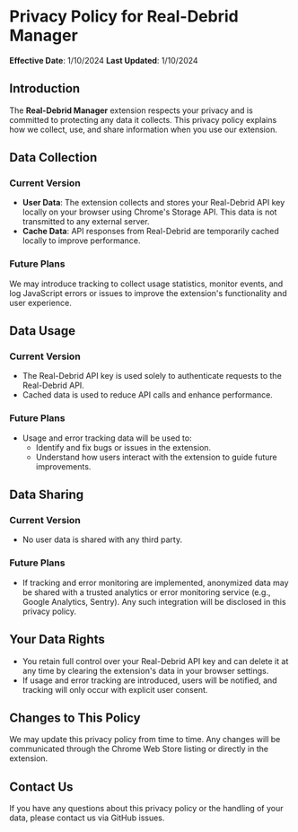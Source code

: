 # Privacy Policy for Real-Debrid Manager

**Effective Date**: 1/10/2024 
**Last Updated**: 1/10/2024

## Introduction

The **Real-Debrid Manager** extension respects your privacy and is committed to protecting any data it collects. This privacy policy explains how we collect, use, and share information when you use our extension.

## Data Collection

### Current Version
- **User Data**: The extension collects and stores your Real-Debrid API key locally on your browser using Chrome's Storage API. This data is not transmitted to any external server.
- **Cache Data**: API responses from Real-Debrid are temporarily cached locally to improve performance.

### Future Plans
We may introduce tracking to collect usage statistics, monitor events, and log JavaScript errors or issues to improve the extension's functionality and user experience.

## Data Usage

### Current Version
- The Real-Debrid API key is used solely to authenticate requests to the Real-Debrid API.
- Cached data is used to reduce API calls and enhance performance.

### Future Plans
- Usage and error tracking data will be used to:
  - Identify and fix bugs or issues in the extension.
  - Understand how users interact with the extension to guide future improvements.

## Data Sharing

### Current Version
- No user data is shared with any third party.

### Future Plans
- If tracking and error monitoring are implemented, anonymized data may be shared with a trusted analytics or error monitoring service (e.g., Google Analytics, Sentry). Any such integration will be disclosed in this privacy policy.

## Your Data Rights

- You retain full control over your Real-Debrid API key and can delete it at any time by clearing the extension's data in your browser settings.
- If usage and error tracking are introduced, users will be notified, and tracking will only occur with explicit user consent.

## Changes to This Policy

We may update this privacy policy from time to time. Any changes will be communicated through the Chrome Web Store listing or directly in the extension.

## Contact Us

If you have any questions about this privacy policy or the handling of your data, please contact us via GitHub issues.

